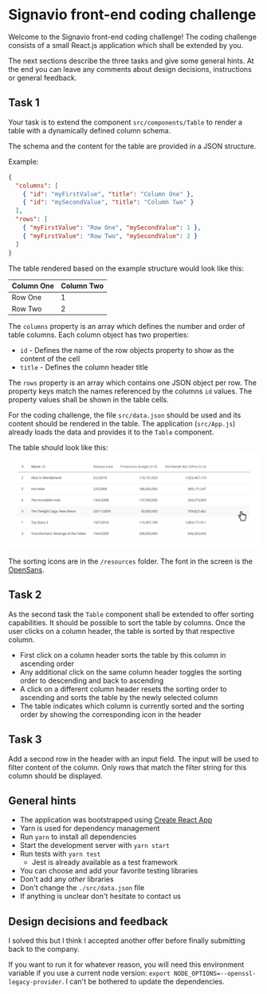 # Signavio front-end coding challenge

Welcome to the Signavio front-end coding challenge!
The coding challenge consists of a small React.js application which shall be extended by you.

The next sections describe the three tasks and give some general hints.
At the end you can leave any comments about design decisions, instructions or general feedback.

## Task 1

Your task is to extend the component `src/components/Table` to render a table with a dynamically defined column schema.

The schema and the content for the table are provided in a JSON structure.

Example:

```json
{
  "columns": [
    { "id": "myFirstValue", "title": "Column One" },
    { "id": "mySecondValue", "title": "Column Two" }
  ],
  "rows": [
    { "myFirstValue": "Row One", "mySecondValue": 1 },
    { "myFirstValue": "Row Two", "mySecondValue": 2 }
  ]
}
```

The table rendered based on the example structure would look like this:

| Column One | Column Two |
| ---------- | ---------- |
| Row One    | 1          |
| Row Two    | 2          |

The `columns` property is an array which defines the number and order of table columns.
Each column object has two properties:

- `id` - Defines the name of the row objects property to show as the content of the cell
- `title` - Defines the column header title

The `rows` property is an array which contains one JSON object per row.
The property keys match the names referenced by the columns `id` values.
The property values shall be shown in the table cells.

For the coding challenge, the file `src/data.json` should be used and its content should be rendered in the table.
The application (`src/App.js`) already loads the data and provides it to the `Table` component.

The table should look like this:
![screen](/resources/table.png)

The sorting icons are in the `/resources` folder. The font in the screen is the [OpenSans](https://fonts.google.com/specimen/Open+Sans).

## Task 2

As the second task the `Table` component shall be extended to offer sorting capabilities.
It should be possible to sort the table by columns.
Once the user clicks on a column header, the table is sorted by that respective column.

- First click on a column header sorts the table by this column in ascending order
- Any additional click on the same column header toggles the sorting order to descending and back to ascending
- A click on a different column header resets the sorting order to ascending and sorts the table by the newly selected column
- The table indicates which column is currently sorted and the sorting order by showing the corresponding icon in the header

## Task 3

Add a second row in the header with an input field. The input will be used to filter content of the column.
Only rows that match the filter string for this column should be displayed.

## General hints

- The application was bootstrapped using [Create React App](https://github.com/facebook/create-react-app)
- Yarn is used for dependency management
- Run `yarn` to install all dependencies
- Start the development server with `yarn start`
- Run tests with `yarn test`
  - Jest is already available as a test framework
- You can choose and add your favorite testing libraries
- Don't add any _other_ libraries
- Don't change the `./src/data.json` file
- If anything is unclear don't hesitate to contact us

## Design decisions and feedback

I solved this but I think I accepted another offer before finally submitting back to the company.

If you want to run it for whatever reason, you will need this environment variable if you use a current node version: `export NODE_OPTIONS=--openssl-legacy-provider`. I can't be bothered to update the dependencies.